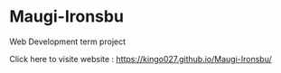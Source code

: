 # Maugi-Ironsbu
Web Development term project

Click here to visite website : https://kingo027.github.io/Maugi-Ironsbu/
